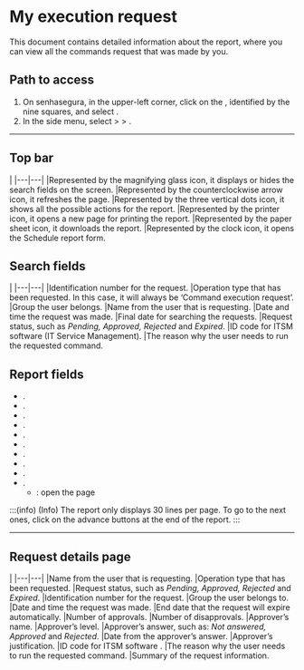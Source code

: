 # My execution request 

This document contains detailed information about the  report, where you can view all the commands request that was made by you.

## Path to access

1. On senhasegura, in the upper-left corner, click on the , identified by the nine squares, and select .
2. In the side menu, select  >  > .

***
## Top bar
|
|---|---|
|Represented by the magnifying glass icon, it displays or hides the search fields on the screen.
|Represented by the counterclockwise arrow icon, it refreshes the page.
|Represented by the three vertical dots icon, it shows all the possible actions for the report.
|Represented by the printer icon, it opens a new page for printing the report.
|Represented by the paper sheet icon, it downloads the report.
|Represented by the clock icon, it opens the Schedule report form.


## Search fields

|
|---|---|
|Identification number for the request.
|Operation type that has been requested. In this case, it will always be ‘Command execution request’.
|Group the user belongs.
|Name from the user that is requesting.
|Date and time the request was made.
|Final date for searching the requests.
|Request status, such as *Pending, Approved, Rejected* and *Expired*.
|ID code for ITSM software (IT Service Management).
|The reason why the user needs to run the requested command. 

## Report fields

* .
* .
* .
* .
* .
* .
* .
* .
* .
* .
    * : open the  page

:::(info) (Info)
The report only displays 30 lines per page. To go to the next ones, click on the advance buttons at the end of the report.
:::
***
## Request details page

|
|---|---|
|Name from the user that is requesting.
|Operation type that has been requested.
|Request status, such as *Pending, Approved, Rejected* and *Expired*.
|Identification number for the request.
|Group the user belongs to.
|Date and time the request was made.
|End date that the request will expire automatically.
|Number of approvals.
|Number of disapprovals.
|Approver’s name.
|Approver’s level.
|Approver’s answer, such as: *Not answered, Approved* and *Rejected*.
|Date from the approver’s answer.
|Approver’s justification.
|ID code for ITSM software .
|The reason why the user needs to run the requested command.
|Summary of the request information.